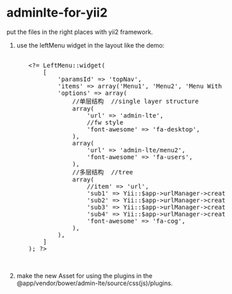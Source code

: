 # adminlte-for-yii2

put the files in the right places with yii2 framework.

1. use the leftMenu widget in the layout like the demo:
  <pre>

      &lt;?= LeftMenu::widget(
          [
              'paramsId' => 'topNav',
              'items' => array('Menu1', 'Menu2', 'Menu With Sub'),
              'options' => array(
                  //单层结构  //single layer structure
                  array(
                      'url' => 'admin-lte',
                      //fw style
                      'font-awesome' => 'fa-desktop',
                  ),
                  array(
                      'url' => 'admin-lte/menu2',
                      'font-awesome' => 'fa-users',
                  ),
                  //多层结构  //tree
                  array(
                      //item' => 'url',
                      'sub1' => Yii::$app->urlManager->createUrl(['admin-lte/menu3', 'sub' => 1]),
                      'sub2' => Yii::$app->urlManager->createUrl(['admin-lte/menu3', 'sub' => 2]),
                      'sub3' => Yii::$app->urlManager->createUrl(['admin-lte/menu3', 'sub' => 3]),
                      'sub4' => Yii::$app->urlManager->createUrl(['admin-lte/menu3', 'sub' => 4]),
                      'font-awesome' => 'fa-cog',
                  ),
              ),
          ]
      ); ?>

  </pre>

2. make the new Asset for using the plugins in the @app/vendor/bower/admin-lte/source/css(js)/plugins.


  
